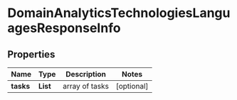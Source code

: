 # DomainAnalyticsTechnologiesLanguagesResponseInfo


## Properties

| Name | Type | Description | Notes |
|------------ | ------------- | ------------- | -------------|
**tasks** | **List<DomainAnalyticsTechnologiesLanguagesTaskInfo>** | array of tasks |[optional]|